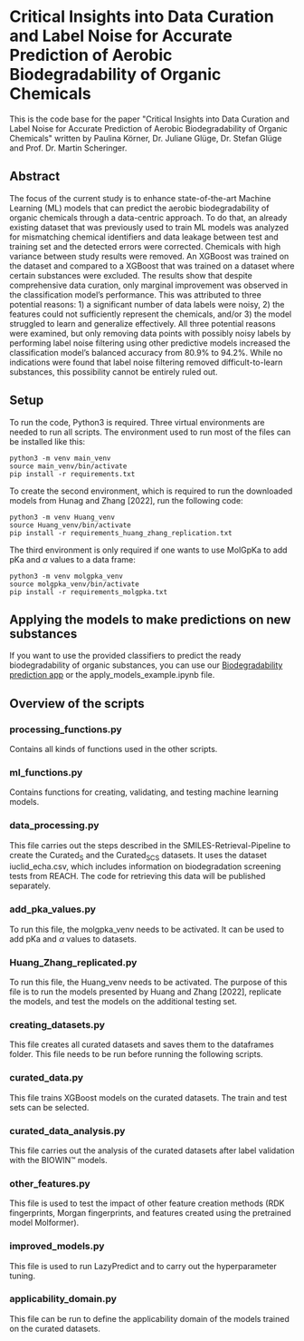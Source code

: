 # Critical Insights into Data Curation and Label Noise for Accurate Prediction of Aerobic Biodegradability of Organic Chemicals
This is the code base for the paper "Critical Insights into Data Curation and Label Noise for Accurate Prediction of Aerobic Biodegradability of Organic Chemicals" written by Paulina Körner, Dr. Juliane Glüge, Dr. Stefan Glüge and Prof. Dr. Martin Scheringer. 

## Abstract
The focus of the current study is to enhance state-of-the-art Machine Learning (ML) models that can predict the aerobic biodegradability of organic chemicals through a data-centric approach. To do that, an already existing dataset that was previously used to train ML models was analyzed for mismatching chemical identifiers and data leakage between test and training set and the detected errors were corrected. Chemicals with high variance between study results were removed. An XGBoost was trained on the dataset and compared to a XGBoost that was trained on a dataset where certain substances were excluded. The results show that despite comprehensive data curation, only marginal improvement was observed in the classification model’s performance. This was attributed to three potential reasons: 1) a significant number of data labels were noisy, 2) the features could not sufficiently represent the chemicals, and/or 3) the model struggled to learn and generalize effectively. All three potential reasons were examined, but only removing data points with possibly noisy labels by performing label noise filtering using other predictive models increased the classification model’s balanced accuracy from 80.9% to 94.2%. While no indications were found that label noise filtering removed difficult-to-learn substances, this possibility cannot be entirely ruled out.


## Setup
To run the code, Python3 is required. 
Three virtual environments are needed to run all scripts. 
The environment used to run most of the files can be installed like this:
```
python3 -m venv main_venv
source main_venv/bin/activate
pip install -r requirements.txt
```
To create the second environment, which is required to run the downloaded models from Hunag and Zhang [2022], run the following code:
```
python3 -m venv Huang_venv
source Huang_venv/bin/activate
pip install -r requirements_huang_zhang_replication.txt
```
The third environment is only required if one wants to use MolGpKa to add pKa and $\alpha$ values to a data frame:
```
python3 -m venv molgpka_venv
source molgpka_venv/bin/activate
pip install -r requirements_molgpka.txt
```

## Applying the models to make predictions on new substances
If you want to use the provided classifiers to predict the ready biodegradability of organic substances, you can use our [Biodegradability prediction app]([https://iuclid6.echa.europa.eu](https://biodegradability-prediction-app.streamlit.app)) or the apply_models_example.ipynb file. 


## Overview of the scripts

### processing_functions.py
Contains all kinds of functions used in the other scripts. 

### ml_functions.py
Contains functions for creating, validating, and testing machine learning models. 

### data_processing.py
This file carries out the steps described in the SMILES-Retrieval-Pipeline to create the $\text{Curated}_\text{S}$ and the $\text{Curated}_\text{SCS}$ datasets. It uses the dataset iuclid_echa.csv, which includes information on biodegradation screening tests from REACH. The code for retrieving this data will be published separately.

### add_pka_values.py
To run this file, the molgpka_venv needs to be activated. 
It can be used to add pKa and $\alpha$ values to datasets. 

### Huang_Zhang_replicated.py
To run this file, the Huang_venv needs to be activated.
The purpose of this file is to run the models presented by Huang and Zhang [2022], replicate the models, and test the models on the additional testing set. 

### creating_datasets.py
This file creates all curated datasets and saves them to the dataframes folder. 
This file needs to be run before running the following scripts. 

### curated_data.py
This file trains XGBoost models on the curated datasets. The train and test sets can be selected.

### curated_data_analysis.py
This file carries out the analysis of the curated datasets after label validation with the BIOWIN™️ models. 

### other_features.py
This file is used to test the impact of other feature creation methods (RDK fingerprints, Morgan fingerprints, and features created using the pretrained model Molformer). 

### improved_models.py
This file is used to run LazyPredict and to carry out the hyperparameter tuning. 

### applicability_domain.py
This file can be run to define the applicability domain of the models trained on the curated datasets. 
